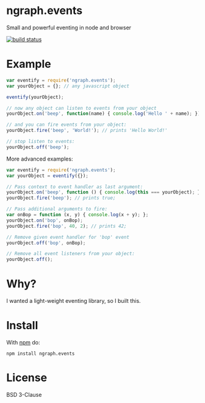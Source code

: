 ngraph.events
=============

Small and powerful eventing in node and browser

 [![build status](https://github.com/anvaka/ngraph.events/actions/workflows/tests.yaml/badge.svg)](https://github.com/anvaka/ngraph.events/actions/workflows/tests.yaml)

Example
=======

``` js
var eventify = require('ngraph.events');
var yourObject = {}; // any javascript object

eventify(yourObject);

// now any object can listen to events from your object
yourObject.on('beep', function(name) { console.log('Hello ' + name); });

// and you can fire events from your object:
yourObject.fire('beep', 'World!'); // prints 'Hello World!'

// stop listen to events:
yourObject.off('beep');
```

More advanced examples:

``` js
var eventify = require('ngraph.events');
var yourObject = eventify({});

// Pass context to event handler as last argument:
yourObject.on('beep', function () { console.log(this === yourObject); }, yourObject);
yourObject.fire('beep'); // prints true;

// Pass additional arguments to fire:
var onBop = function (x, y) { console.log(x + y); };
yourObject.on('bop', onBop);
yourObject.fire('bop', 40, 2); // prints 42;

// Remove given event handler for 'bop' event
yourObject.off('bop', onBop);

// Remove all event listeners from your object:
yourObject.off();
```

Why?
===
I wanted a light-weight eventing library, so I built this.


Install
=======

With [npm](http://npmjs.org) do:

```
npm install ngraph.events
```

License
=======

BSD 3-Clause

